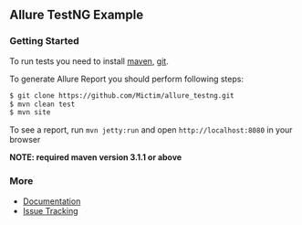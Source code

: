 [maven]: http://maven.apache.org/
[git]: http://git-scm.com/

## Allure TestNG Example

### Getting Started

To run tests you need to install [maven][maven], [git][git].

To generate Allure Report you should perform following steps:

```bash
$ git clone https://github.com/Mictim/allure_testng.git
$ mvn clean test
$ mvn site
```

To see a report, run `mvn jetty:run` and open `http://localhost:8080` in your browser

**NOTE: required maven version 3.1.1 or above**

### More

* [Documentation](https://github.com/allure-framework/allure-core/wiki)
* [Issue Tracking](https://github.com/allure-framework/allure-core/issues?labels=&milestone=&page=1&state=open)

